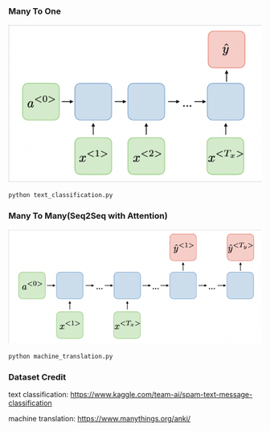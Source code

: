 ### Many To One

![Many To One](assets/many_to_one.png)
```bash
python text_classification.py
```

### Many To Many(Seq2Seq with Attention)

![Many To Many](assets/many_to_many.png)
```bash
python machine_translation.py
```

### Dataset Credit
text classification: https://www.kaggle.com/team-ai/spam-text-message-classification

machine translation: https://www.manythings.org/anki/